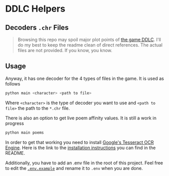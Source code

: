 # DDLC Helpers
## Decoders `.chr` Files
> Browsing this repo may spoil major plot points of [the game DDLC](https://store.steampowered.com/app/698780/Doki_Doki_Literature_Club/). I'll do my best to keep the readme clean of direct references. The actual files are not provided. If you know, you know.

## Usage
Anyway, it has one decoder for the 4 types of files in the game. It is used as follows
```sh
python main <character> <path to file>
```

Where `<character>` is the type of decoder you want to use and `<path to file>` the path to the `*.chr` file.

There is also an option to get live poem affinity values. It is still a work in progress
```sh
python main poems
```
In order to get that working you need to install [Google's Tesseract OCR Engine](https://github.com/tesseract-ocr/tesseract?tab=readme-ov-file). Here is the link to the [installation instructions](https://tesseract-ocr.github.io/tessdoc/Installation.html) you can find in the README.

Additionally, you have to add an .env file in the root of this project. Feel free to edit the [`.env.example`](./.env.example) and rename it to `.env` when you are done.
